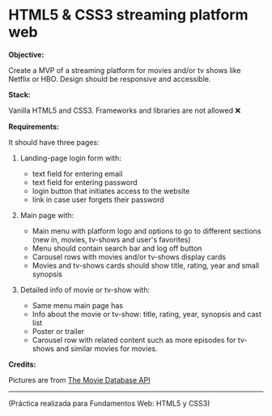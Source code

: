 # HTML5 & CSS3 streaming platform web

**Objective:**

Create a MVP of a streaming platform for movies and/or tv shows like Netflix or HBO. Design should be responsive and accessible.

**Stack:**

Vanilla HTML5 and CSS3. Frameworks and libraries are not allowed ❌

**Requirements:** 

It should have three pages:

1. Landing-page login form with:   
    - text field for entering email
    - text field for entering password
    - login button that initiates access to the website
    - link in case user forgets their password

2. Main page with:
    - Main menu with platform logo and options to go to different sections (new in, movies, tv-shows and user's favorites)
    - Menu should contain search bar and log off button
    - Carousel rows with movies and/or tv-shows display cards
    - Movies and tv-shows cards should show title, rating, year and small synopsis

3. Detailed info of movie or tv-show with:
    - Same menu main page has
    - Info about the movie or tv-show: title, rating, year, synopsis and cast list
    - Poster or trailer 
    - Carousel row with related content such as more episodes for tv-shows and similar movies for movies.

**Credits:**

Pictures are from [The Movie Database API](https://developers.themoviedb.org/)

---

(Práctica realizada para Fundamentos Web: HTML5 y CSS3)
